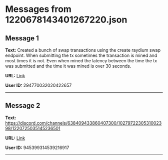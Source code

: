 # Messages from 1220678143401267220.json

## Message 1

**Text:** Created a bunch of swap transactions using the create raydium swap endpoint. When submitting the tx sometimes the transaction is mined and most times it is not. Even when mined the latency between the time the tx was submitted and the time it was mined is over 30 seconds.

**URL:** [Link](https://discord.com/channels/638409433860407300/638411171233398824/1220678143401267220)

**User ID:** 294770032020422657

---

## Message 2

**Text:** https://discord.com/channels/638409433860407300/1027972230531002398/1220725035145236501

**URL:** [Link](https://discord.com/channels/638409433860407300/638411171233398824/1220725065113407489)

**User ID:** 945399314539216917

---

